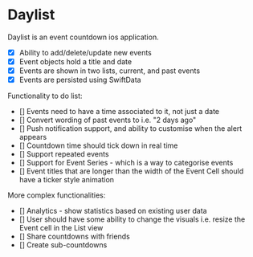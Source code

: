#  Daylist

Daylist is an event countdown ios application.

- [x] Ability to add/delete/update new events
- [x] Event objects hold a title and date
- [x] Events are shown in two lists, current, and past events
- [x] Events are persisted using SwiftData

Functionality to do list:

- [] Events need to have a time associated to it, not just a date
- [] Convert wording of past events to i.e. "2 days ago"
- [] Push notification support, and ability to customise when the alert appears
- [] Countdown time should tick down in real time
- [] Support repeated events
- [] Support for Event Series - which is a way to categorise events
- [] Event titles that are longer than the width of the Event Cell should have a ticker style animation

More complex functionalities:

- [] Analytics - show statistics based on existing user data
- [] User should have some ability to change the visuals i.e. resize the Event cell in the List view
- [] Share countdowns with friends
- [] Create sub-countdowns
